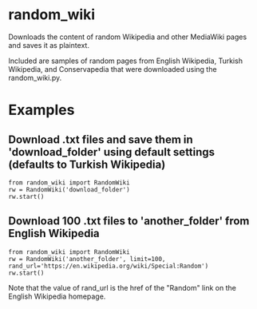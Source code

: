 # random_wiki
Downloads the content of random Wikipedia and other MediaWiki pages and saves it as plaintext.

Included are samples of random pages from English Wikipedia, Turkish Wikipedia, and Conservapedia that were downloaded using the random_wiki.py.

# Examples

## Download .txt files and save them in 'download_folder' using default settings (defaults to Turkish Wikipedia)
```
from random_wiki import RandomWiki
rw = RandomWiki('download_folder')
rw.start()
```
## Download 100 .txt files to 'another_folder' from English Wikipedia
```
from random_wiki import RandomWiki
rw = RandomWiki('another_folder', limit=100, rand_url='https://en.wikipedia.org/wiki/Special:Random')
rw.start()
```
Note that the value of rand_url is the href of the "Random" link on the English Wikipedia homepage.
